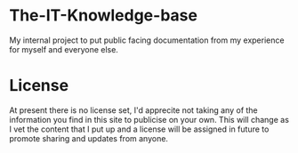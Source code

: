 # The-IT-Knowledge-base
My internal project to put public facing documentation from my experience for myself and everyone else.

# License
At present there is no license set, I'd apprecite not taking any of the information you find in this site to publicise on your own. This will change as I vet the content that I put up and a license will be assigned in future to promote sharing and updates from anyone. 
